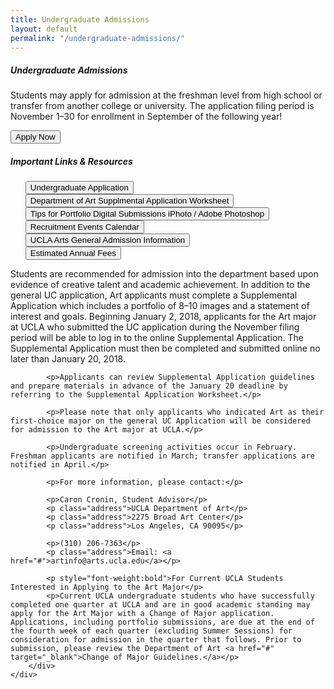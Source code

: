 ```yaml
---
title: Undergraduate Admissions
layout: default
permalink: "/undergraduate-admissions/"
---
```


<div class="container  mt-0  bg-secondary">
	<div class="row  px-5  py-4">
		<h5 class="font-serif-1  serif-headline-1">Undergraduate Admissions</h5>
		<p>Students may apply for admission at the freshman level from high school or transfer from another college or university. The application filing period is November 1–30 for enrollment in September of the following year!</p>
		<button class="mx-1  btn  btn-info font-weight-bold btn--nav px-5">Apply Now</button>
	</div>
</div>
<div class="container px-3 px-sm-0 mt-5">
	<div class="row">
		<div class="col-sm-4 px-md-5">
			<h5>Important Links & Resources</h5>
			<ul style="list-style-type:none" class="px-0">
				<li><button type="button" class="btn btn-block">Undergraduate Application</button></li>
				<li><button type="button" class="btn btn-block">Department of Art Supplmental Application Worksheet</button></li>
				<li><button type="button" class="btn btn-block">Tips for Portfolio Digital Submissions iPhoto / Adobe Photoshop</button></li>
				<li><button type="button" class="btn btn-block">Recruitment Events Calendar</button></li>
				<li><button type="button" class="btn btn-block">UCLA Arts General Admission Information</button></li>
				<li><button type="button" class="btn btn-block">Estimated Annual Fees</button></li>
			</ul>
		</div>
		<div class="col-sm-8  col-md-7  offset-sm-0  offset-md-1">
			<p>Students are recommended for admission into the department based upon evidence of creative talent and academic achievement. In addition to the general UC application, Art applicants must complete a Supplemental Application which includes a portfolio of 8–10 images and a statement of interest and goals. Beginning January 2, 2018, applicants for the Art major at UCLA who submitted the UC application during the November filing period will be able to log in to the online Supplemental Application. The Supplemental Application must then be completed and submitted online no later than January 20, 2018.</p>

			<p>Applicants can review Supplemental Application guidelines and prepare materials in advance of the January 20 deadline by referring to the Supplemental Application Worksheet.</p>

			<p>Please note that only applicants who indicated Art as their first-choice major on the general UC Application will be considered for admission to the Art major at UCLA.</p>

			<p>Undergraduate screening activities occur in February. Freshman applicants are notified in March; transfer applications are notified in April.</p>

			<p>For more information, please contact:</p>

			<p>Caron Cronin, Student Advisor</p>
			<p class="address">UCLA Department of Art</p>
			<p class="address">2275 Broad Art Center</p>
			<p class="address">Los Angeles, CA 90095</p>

			<p>(310) 206-7363</p>
			<p class="address">Email: <a href="#">artinfo@arts.ucla.edu</a></p>

			<p style="font-weight:bold">For Current UCLA Students Interested in Applying to the Art Major</p>
			<p>Current UCLA undergraduate students who have successfully completed one quarter at UCLA and are in good academic standing may apply for the Art Major with a Change of Major application. Applications, including portfolio submissions, are due at the end of the fourth week of each quarter (excluding Summer Sessions) for consideration for admission in the quarter that follows. Prior to submission, please review the Department of Art <a href="#" target="_blank">Change of Major Guidelines.</a></p>
		</div>
	</div>
</div>
